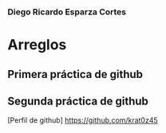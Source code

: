 ### Diego Ricardo Esparza Cortes
# Arreglos

## Primera práctica de github

## Segunda práctica de github
[Perfil de github] https://github.com/krat0z45
